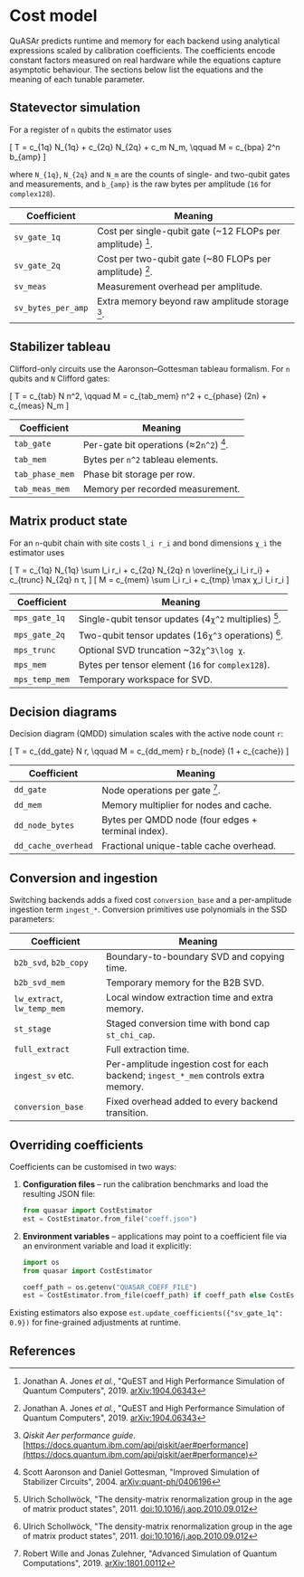 # Cost model

QuASAr predicts runtime and memory for each backend using analytical
expressions scaled by calibration coefficients. The coefficients encode
constant factors measured on real hardware while the equations capture
asymptotic behaviour. The sections below list the equations and the
meaning of each tunable parameter.

## Statevector simulation

For a register of ``n`` qubits the estimator uses

\[
T = c_{1q} N_{1q} + c_{2q} N_{2q} + c_m N_m, \qquad
M = c_{bpa} 2^n b_{amp}
\]

where ``N_{1q}``, ``N_{2q}`` and ``N_m`` are the counts of single- and
two-qubit gates and measurements, and ``b_{amp}`` is the raw bytes per
amplitude (``16`` for ``complex128``).

| Coefficient | Meaning |
|-------------|---------|
| ``sv_gate_1q`` | Cost per single-qubit gate (~12 FLOPs per amplitude) [^quest]. |
| ``sv_gate_2q`` | Cost per two-qubit gate (~80 FLOPs per amplitude) [^quest]. |
| ``sv_meas`` | Measurement overhead per amplitude. |
| ``sv_bytes_per_amp`` | Extra memory beyond raw amplitude storage [^aer]. |

## Stabilizer tableau

Clifford-only circuits use the Aaronson–Gottesman tableau formalism. For
``n`` qubits and ``N`` Clifford gates:

\[
T = c_{tab} N n^2, \qquad
M = c_{tab\_mem} n^2 + c_{phase} (2n) + c_{meas} N_m
\]

| Coefficient | Meaning |
|-------------|---------|
| ``tab_gate`` | Per-gate bit operations (≈2``n^2``) [^ag04]. |
| ``tab_mem`` | Bytes per ``n^2`` tableau elements. |
| ``tab_phase_mem`` | Phase bit storage per row. |
| ``tab_meas_mem`` | Memory per recorded measurement. |

## Matrix product state

For an ``n``-qubit chain with site costs ``l_i r_i`` and bond dimensions
``χ_i`` the estimator uses

\[
T = c_{1q} N_{1q} \sum l_i r_i + c_{2q} N_{2q} n \overline{χ_i l_i r_i} +
    c_{trunc} N_{2q} n τ,
\]
\[
M = c_{mem} \sum l_i r_i + c_{tmp} \max χ_i l_i r_i
\]

| Coefficient | Meaning |
|-------------|---------|
| ``mps_gate_1q`` | Single-qubit tensor updates (4``χ^2`` multiplies) [^scholl]. |
| ``mps_gate_2q`` | Two-qubit tensor updates (16``χ^3`` operations) [^scholl]. |
| ``mps_trunc`` | Optional SVD truncation ~32``χ^3\log χ``. |
| ``mps_mem`` | Bytes per tensor element (``16`` for ``complex128``). |
| ``mps_temp_mem`` | Temporary workspace for SVD. |

## Decision diagrams

Decision diagram (QMDD) simulation scales with the active node count
``r``:

\[
T = c_{dd\_gate} N r, \qquad
M = c_{dd\_mem} r b_{node} (1 + c_{cache})
\]

| Coefficient | Meaning |
|-------------|---------|
| ``dd_gate`` | Node operations per gate [^qmdd]. |
| ``dd_mem`` | Memory multiplier for nodes and cache. |
| ``dd_node_bytes`` | Bytes per QMDD node (four edges + terminal index). |
| ``dd_cache_overhead`` | Fractional unique-table cache overhead. |

## Conversion and ingestion

Switching backends adds a fixed cost ``conversion_base`` and a
per-amplitude ingestion term ``ingest_*``. Conversion primitives use
polynomials in the SSD parameters:

| Coefficient | Meaning |
|-------------|---------|
| ``b2b_svd``, ``b2b_copy`` | Boundary-to-boundary SVD and copying time. |
| ``b2b_svd_mem`` | Temporary memory for the B2B SVD. |
| ``lw_extract``, ``lw_temp_mem`` | Local window extraction time and extra memory. |
| ``st_stage`` | Staged conversion time with bond cap ``st_chi_cap``. |
| ``full_extract`` | Full extraction time. |
| ``ingest_sv`` etc. | Per-amplitude ingestion cost for each backend; ``ingest_*_mem`` controls extra memory. |
| ``conversion_base`` | Fixed overhead added to every backend transition. |

## Overriding coefficients

Coefficients can be customised in two ways:

1. **Configuration files** – run the calibration benchmarks and load the
   resulting JSON file:

   ```python
   from quasar import CostEstimator
   est = CostEstimator.from_file("coeff.json")
   ```

2. **Environment variables** – applications may point to a coefficient
   file via an environment variable and load it explicitly:

   ```python
   import os
   from quasar import CostEstimator

   coeff_path = os.getenv("QUASAR_COEFF_FILE")
   est = CostEstimator.from_file(coeff_path) if coeff_path else CostEstimator()
   ```

Existing estimators also expose
``est.update_coefficients({"sv_gate_1q": 0.9})`` for fine-grained
adjustments at runtime.

## References

[^quest]: Jonathan A. Jones *et al.*, "QuEST and High Performance Simulation of Quantum Computers", 2019. [arXiv:1904.06343](https://arxiv.org/abs/1904.06343)
[^aer]: *Qiskit Aer performance guide*. [https://docs.quantum.ibm.com/api/qiskit/aer#performance](https://docs.quantum.ibm.com/api/qiskit/aer#performance)
[^ag04]: Scott Aaronson and Daniel Gottesman, "Improved Simulation of Stabilizer Circuits", 2004. [arXiv:quant-ph/0406196](https://arxiv.org/abs/quant-ph/0406196)
[^scholl]: Ulrich Schollwöck, "The density-matrix renormalization group in the age of matrix product states", 2011. [doi:10.1016/j.aop.2010.09.012](https://doi.org/10.1016/j.aop.2010.09.012)
[^qmdd]: Robert Wille and Jonas Zulehner, "Advanced Simulation of Quantum Computations", 2019. [arXiv:1801.00112](https://arxiv.org/abs/1801.00112)
